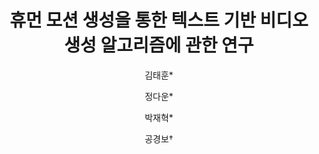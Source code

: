 ---
title: '휴먼 모션 생성을 통한 텍스트 기반 비디오 생성 알고리즘에 관한 연구'
me: "김태훈"
author: ["김태훈*", "정다운*", "박재혁*", "공경보†"]
pubDate: 202307
confName: 'IEIE (대한전자공학회)'
category: ['Computer Vision','생성형 AI']
postscript: ['여름학술대회']
international: false
---